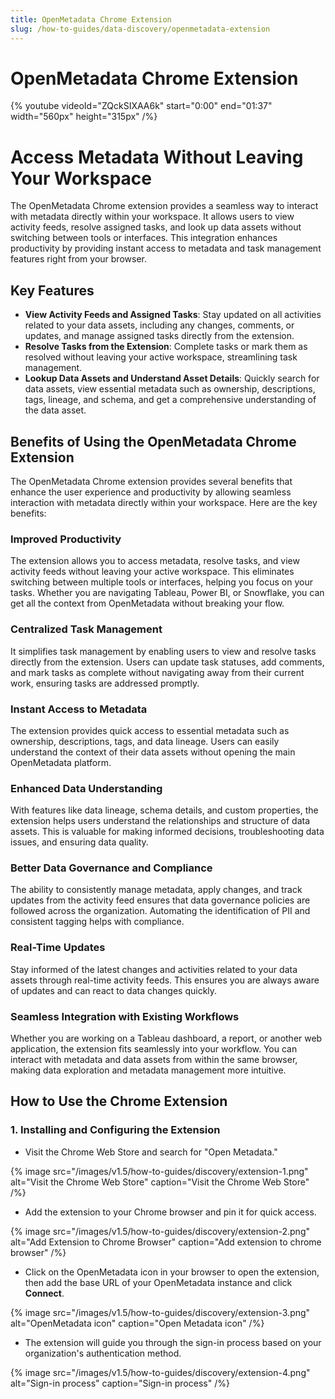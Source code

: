 ```yaml
---
title: OpenMetadata Chrome Extension
slug: /how-to-guides/data-discovery/openmetadata-extension
---
```


# OpenMetadata Chrome Extension

{% youtube videoId="ZQckSIXAA6k" start="0:00" end="01:37" width="560px" height="315px" /%}

# Access Metadata Without Leaving Your Workspace

The OpenMetadata Chrome extension provides a seamless way to interact with metadata directly within your workspace. It allows users to view activity feeds, resolve assigned tasks, and look up data assets without switching between tools or interfaces. This integration enhances productivity by providing instant access to metadata and task management features right from your browser.

## Key Features

- **View Activity Feeds and Assigned Tasks**: Stay updated on all activities related to your data assets, including any changes, comments, or updates, and manage assigned tasks directly from the extension.
- **Resolve Tasks from the Extension**: Complete tasks or mark them as resolved without leaving your active workspace, streamlining task management.
- **Lookup Data Assets and Understand Asset Details**: Quickly search for data assets, view essential metadata such as ownership, descriptions, tags, lineage, and schema, and get a comprehensive understanding of the data asset.

## Benefits of Using the OpenMetadata Chrome Extension

The OpenMetadata Chrome extension provides several benefits that enhance the user experience and productivity by allowing seamless interaction with metadata directly within your workspace. Here are the key benefits:

### Improved Productivity

The extension allows you to access metadata, resolve tasks, and view activity feeds without leaving your active workspace. This eliminates switching between multiple tools or interfaces, helping you focus on your tasks. Whether you are navigating Tableau, Power BI, or Snowflake, you can get all the context from OpenMetadata without breaking your flow.

### Centralized Task Management

It simplifies task management by enabling users to view and resolve tasks directly from the extension. Users can update task statuses, add comments, and mark tasks as complete without navigating away from their current work, ensuring tasks are addressed promptly.

### Instant Access to Metadata

The extension provides quick access to essential metadata such as ownership, descriptions, tags, and data lineage. Users can easily understand the context of their data assets without opening the main OpenMetadata platform.

### Enhanced Data Understanding

With features like data lineage, schema details, and custom properties, the extension helps users understand the relationships and structure of data assets. This is valuable for making informed decisions, troubleshooting data issues, and ensuring data quality.

### Better Data Governance and Compliance

The ability to consistently manage metadata, apply changes, and track updates from the activity feed ensures that data governance policies are followed across the organization. Automating the identification of PII and consistent tagging helps with compliance.

### Real-Time Updates

Stay informed of the latest changes and activities related to your data assets through real-time activity feeds. This ensures you are always aware of updates and can react to data changes quickly.

### Seamless Integration with Existing Workflows

Whether you are working on a Tableau dashboard, a report, or another web application, the extension fits seamlessly into your workflow. You can interact with metadata and data assets from within the same browser, making data exploration and metadata management more intuitive.

## How to Use the Chrome Extension

### 1. Installing and Configuring the Extension

- Visit the Chrome Web Store and search for "Open Metadata."

{% image
src="/images/v1.5/how-to-guides/discovery/extension-1.png"
alt="Visit the Chrome Web Store"
caption="Visit the Chrome Web Store"
/%}

- Add the extension to your Chrome browser and pin it for quick access.

{% image
src="/images/v1.5/how-to-guides/discovery/extension-2.png"
alt="Add Extension to Chrome Browser"
caption="Add extension to chrome browser"
/%}

- Click on the OpenMetadata icon in your browser to open the extension, then add the base URL of your OpenMetadata instance and click **Connect**.

{% image
src="/images/v1.5/how-to-guides/discovery/extension-3.png"
alt="OpenMetadata icon"
caption="Open Metadata icon"
/%}

- The extension will guide you through the sign-in process based on your organization's authentication method.

{% image
src="/images/v1.5/how-to-guides/discovery/extension-4.png"
alt="Sign-in process"
caption="Sign-in process"
/%}

